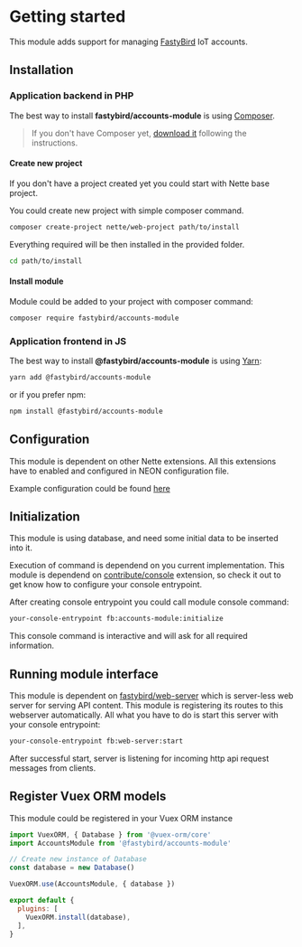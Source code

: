 # Getting started

This module adds support for managing [FastyBird](https://www.fastybird.com) IoT accounts.

## Installation

### Application backend in PHP

The best way to install **fastybird/accounts-module** is using [Composer](https://getcomposer.org/).

> If you don't have Composer yet, [download it](https://getcomposer.org/download/) following the instructions.

#### Create new project

If you don't have a project created yet you could start with Nette base project.

You could create new project with simple composer command.

```sh
composer create-project nette/web-project path/to/install
```

Everything required will be then installed in the provided folder.

```sh
cd path/to/install
```

#### Install module

Module could be added to your project with composer command:

```sh
composer require fastybird/accounts-module
```

### Application frontend in JS

The best way to install **@fastybird/accounts-module** is using [Yarn](https://yarnpkg.com/):

```sh
yarn add @fastybird/accounts-module
```

or if you prefer npm:

```sh
npm install @fastybird/accounts-module
```

## Configuration

This module is dependent on other Nette extensions. All this extensions have to enabled and configured in NEON configuration file.

Example configuration could be found [here](https://github.com/FastyBird/accounts-module/blob/master/config/example.neon)

## Initialization

This module is using database, and need some initial data to be inserted into it.

Execution of command is dependend on you current implementation. This module is dependend on [contribute/console](https://github.com/contributte/console) extension, so check it out to get know how to configure your console entrypoint.

After creating console entrypoint you could call module console command:

```sh
your-console-entrypoint fb:accounts-module:initialize
```

This console command is interactive and will ask for all required information.

## Running module interface

This module is dependent on [fastybird/web-server](https://github.com/FastyBird/web-server) which is server-less web server for serving API content. This module is registering its routes to this webserver automatically.
All what you have to do is start this server with your console entrypoint:

```sh
your-console-entrypoint fb:web-server:start
```

After successful start, server is listening for incoming http api request messages from clients.

## Register Vuex ORM models

This module could be registered in your Vuex ORM instance

```js
import VuexORM, { Database } from '@vuex-orm/core'
import AccountsModule from '@fastybird/accounts-module'

// Create new instance of Database
const database = new Database()

VuexORM.use(AccountsModule, { database })

export default {
  plugins: [
    VuexORM.install(database),
  ],
}
```
